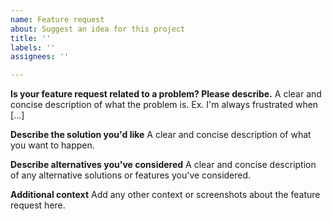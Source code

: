 ```yaml
---
name: Feature request
about: Suggest an idea for this project
title: ''
labels: ''
assignees: ''

---
```

<!--
 #
 # Copyright (C) 2004-2023 The Cacti Group
 #
-->
**Is your feature request related to a problem? Please describe.**
A clear and concise description of what the problem is. Ex. I'm always frustrated when [...]

**Describe the solution you'd like**
A clear and concise description of what you want to happen.

**Describe alternatives you've considered**
A clear and concise description of any alternative solutions or features you've considered.

**Additional context**
Add any other context or screenshots about the feature request here.
